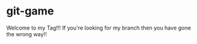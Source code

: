 git-game
========

Welcome to my Tag!!! If you're looking for my branch then you have gone the wrong way!!

